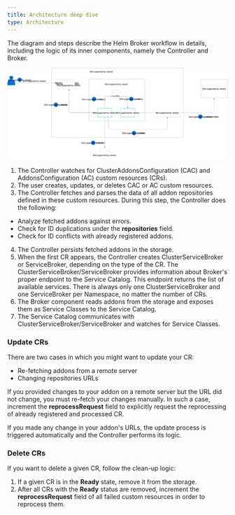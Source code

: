 ```yaml
---
title: Architecture deep dive
type: Architecture
---
```


The diagram and steps describe the Helm Broker workflow in details, including the logic of its inner components, namely the Controller and Broker.

![Architecture deep dive](./assets/hb-deep-dive.svg)

1. The Controller watches for ClusterAddonsConfiguration (CAC) and AddonsConfiguration (AC) custom resources (CRs).
2. The user creates, updates, or deletes CAC or AC custom resources.
3. The Controller fetches and parses the data of all addon repositories defined in these custom resources. During this step, the Controller does the following:
  - Analyze fetched addons against errors.
  - Check for ID duplications under the **repositories** field.
  - Check for ID conflicts with already registered addons.
4. The Controller persists fetched addons in the storage.
5. When the first CR appears, the Controller creates ClusterServiceBroker or ServiceBroker, depending on the type of the CR. The ClusterServiceBroker/ServiceBroker provides information about Broker's proper endpoint to the Service Catalog. This endpoint returns the list of available services. There is always only one ClusterServiceBroker and one ServiceBroker per Namespace, no matter the number of CRs.
6. The Broker component reads addons from the storage and exposes them as Service Classes to the Service Catalog.
7. The Service Catalog communicates with ClusterServiceBroker/ServiceBroker and watches for Service Classes.

### Update CRs

There are two cases in which you might want to update your CR:
- Re-fetching addons from a remote server
- Changing repositories URLs

If you provided changes to your addon on a remote server but the URL did not change, you must re-fetch your changes manually. In such a case, increment the **reprocessRequest** field to explicitly request the reprocessing of already registered and processed CR.

If you made any change in your addon's URLs, the update process is triggered automatically and the Controller performs its logic.

### Delete CRs

If you want to delete a given CR, follow the clean-up logic:

1. If a given CR is in the **Ready** state, remove it from the storage.
2. After all CRs with the **Ready** status are removed, increment the **reprocessRequest** field of all failed custom resources in order to reprocess them.
